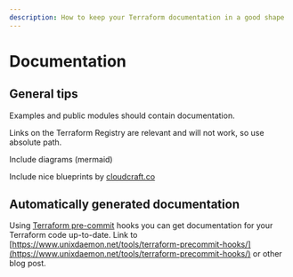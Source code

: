 ```yaml
---
description: How to keep your Terraform documentation in a good shape
---
```


# Documentation

## General tips

Examples and public modules should contain documentation.

Links on the Terraform Registry are relevant and will not work, so use absolute path.

Include diagrams \(mermaid\)

Include nice blueprints by [cloudcraft.co](https://cloudcraft.co) 

## Automatically generated documentation

Using [Terraform pre-commit](https://github.com/antonbabenko/pre-commit-terraform) hooks you can get documentation for your Terraform code up-to-date. Link to [https://www.unixdaemon.net/tools/terraform-precommit-hooks/](https://www.unixdaemon.net/tools/terraform-precommit-hooks/) or other blog post.








